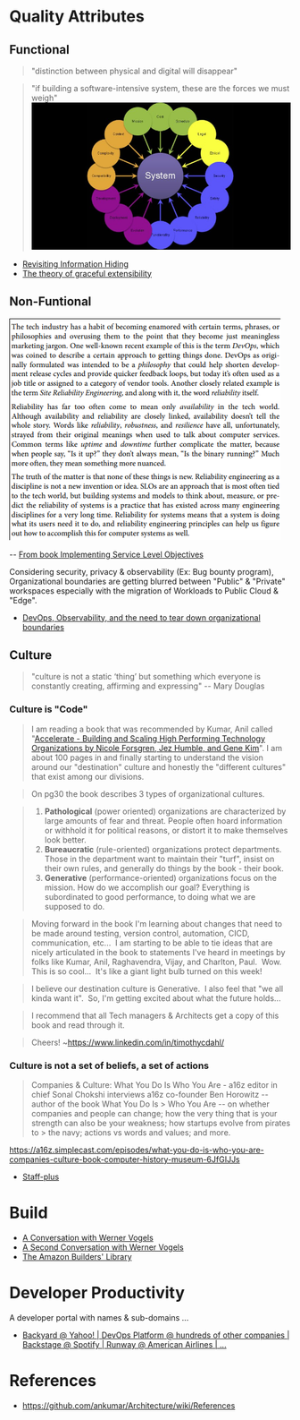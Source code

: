 # Quality Attributes

## Functional

> "distinction between physical and digital will disappear"

> "if building a software-intensive system, these are the forces we must weigh"
![Software-Intensive](images/software-intensive.jpeg)

* [Revisiting Information Hiding](https://link.springer.com/chapter/10.1007%2F978-3-642-22655-7_8)
* [The theory of graceful extensibility](https://link.springer.com/article/10.1007/s10669-018-9708-3)

## Non-Funtional

![Reliability](images/Reliability.png)

-- [From book Implementing Service Level Objectives](https://www.amazon.com/Implementing-Service-Level-Objectives-Practical/dp/1492076813)

Considering security, privacy & observability (Ex: Bug bounty program), Organizational boundaries are getting blurred between "Public" & "Private" workspaces especially with the migration of Workloads to Public Cloud & "Edge".

* [DevOps, Observability, and the need to tear down organizational boundaries](https://medium.com/lightstephq/devops-observability-and-the-need-to-tear-down-organizational-boundaries-f5d25755ff3a)

## Culture

> "culture is not a static ‘thing’ but something which everyone is constantly creating, affirming and expressing" -- Mary Douglas

### Culture is "Code"
 
> I am reading a book that was recommended by Kumar, Anil called "[Accelerate - Building and Scaling High Performing Technology Organizations by Nicole Forsgren, Jez Humble, and Gene Kim](https://www.amazon.com/Accelerate-Software-Performing-Technology-Organizations/dp/1942788339/)".  I am about 100 pages in and finally starting to understand the vision around our "destination" culture and honestly the "different cultures" that exist among our divisions.  
 
> On pg30 the book describes 3 types of organizational cultures.
 
> 1. **Pathological** (power oriented) organizations are characterized by large amounts of fear and threat.  People often hoard information or withhold it for political reasons, or distort it to make themselves look better.
> 2. **Bureaucratic** (rule-oriented) organizations protect departments.  Those in the department want to maintain their "turf", insist on their own rules, and generally do things by the book - their book.
> 3. **Generative** (performance-oriented) organizations focus on the mission.  How do we accomplish our goal?  Everything is subordinated to good performance, to doing what we are supposed to do.

> Moving forward in the book I'm learning about changes that need to be made around testing, version control, automation, CICD, communication, etc...  I am starting to be able to tie ideas that are nicely articulated in the book to statements I've heard in meetings by folks like Kumar, Anil, Raghavendra, Vijay, and Charlton, Paul.  Wow.  This is so cool...  It's like a giant light bulb turned on this week!

> I believe our destination culture is Generative.  I also feel that "we all kinda want it".  So, I'm getting excited about what the future holds...

> I recommend that all Tech managers & Architects get a copy of this book and read through it.

> Cheers!  ~https://www.linkedin.com/in/timothycdahl/

### Culture is not a set of beliefs, a set of actions
 
> Companies & Culture: What You Do Is Who You Are - a16z editor in chief Sonal Chokshi interviews a16z co-founder Ben Horowitz -- author of the book What You Do Is > Who You Are -- on whether companies and people can change; how the very thing that is your strength can also be your weakness; how startups evolve from pirates to > the navy; actions vs words and values; and more.
 
https://a16z.simplecast.com/episodes/what-you-do-is-who-you-are-companies-culture-book-computer-history-museum-6JfGIJJs

* [Staff-plus](https://staffeng.com/guides )

# Build

* [A Conversation with Werner Vogels](https://queue.acm.org/detail.cfm?id=1142065)
* [A Second Conversation with Werner Vogels](https://queue.acm.org/detail.cfm?id=3434573)
* [The Amazon Builders' Library](https://aws.amazon.com/builders-library/)

# Developer Productivity

A developer portal with names & sub-domains ...

* [Backyard @ Yahoo! | DevOps Platform @ hundreds of other companies | Backstage @ Spotify | Runway @ American Airlines | ... ](https://engineering.atspotify.com/2021/03/16/happy-birthday-backstage-spotifys-biggest-open-source-project-grows-up-fast/)

# References

* https://github.com/ankumar/Architecture/wiki/References


